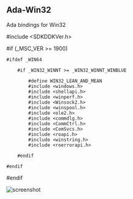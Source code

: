 ## Ada-Win32
Ada bindings for Win32

#include <SDKDDKVer.h>

#if (_MSC_VER >= 1900)

    #ifdef _WIN64
    
        #if _WIN32_WINNT >= _WIN32_WINNT_WINBLUE
        
            #define WIN32_LEAN_AND_MEAN            
            #include <windows.h>            
            #include <shellapi.h>            
            #include <winperf.h>            
            #include <Winsock2.h>            
            #include <winspool.h>            
            #include <ole2.h>            
            #include <commdlg.h>            
            #include <CommCtrl.h>            
            #include <ComSvcs.h>            
            #include <roapi.h>            
            #include <winstring.h>            
            #include <roerrorapi.h>
            
        #endif
        
    #endif
    
#endif

![screenshot](https://github.com/alex-gamper/Ada-Win32/tree/master/Images/IncludeFile.PNG)
